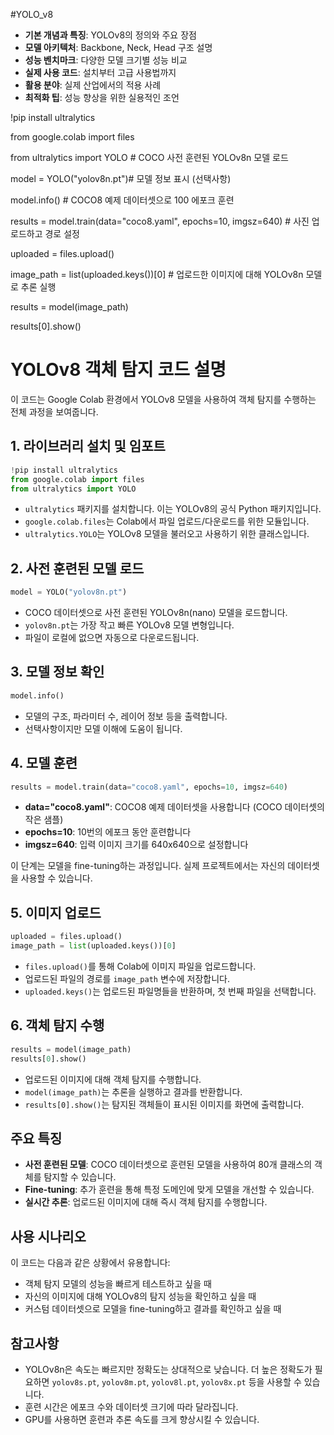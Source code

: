 #YOLO_v8
- **기본 개념과 특징**: YOLOv8의 정의와 주요 장점
- **모델 아키텍처**: Backbone, Neck, Head 구조 설명
- **성능 벤치마크**: 다양한 모델 크기별 성능 비교
- **실제 사용 코드**: 설치부터 고급 사용법까지
- **활용 분야**: 실제 산업에서의 적용 사례
- **최적화 팁**: 성능 향상을 위한 실용적인 조언

!pip install ultralytics 

from google.colab import files

from ultralytics import YOLO # COCO 사전 훈련된 YOLOv8n 모델 로드

model = YOLO("yolov8n.pt")# 모델 정보 표시 (선택사항)

model.info() # COCO8 예제 데이터셋으로 100 에포크 훈련

results = model.train(data="coco8.yaml", epochs=10, imgsz=640) # 사진 업로드하고 경로 설정

uploaded = files.upload()

image_path = list(uploaded.keys())[0] # 업로드한 이미지에 대해 YOLOv8n 모델로 추론 실행

results = model(image_path)

results[0].show()

# YOLOv8 객체 탐지 코드 설명

이 코드는 Google Colab 환경에서 YOLOv8 모델을 사용하여 객체 탐지를 수행하는 전체 과정을 보여줍니다.

## 1. 라이브러리 설치 및 임포트

```python
!pip install ultralytics
from google.colab import files
from ultralytics import YOLO
```

- `ultralytics` 패키지를 설치합니다. 이는 YOLOv8의 공식 Python 패키지입니다.
- `google.colab.files`는 Colab에서 파일 업로드/다운로드를 위한 모듈입니다.
- `ultralytics.YOLO`는 YOLOv8 모델을 불러오고 사용하기 위한 클래스입니다.

## 2. 사전 훈련된 모델 로드

```python
model = YOLO("yolov8n.pt")
```

- COCO 데이터셋으로 사전 훈련된 YOLOv8n(nano) 모델을 로드합니다.
- `yolov8n.pt`는 가장 작고 빠른 YOLOv8 모델 변형입니다.
- 파일이 로컬에 없으면 자동으로 다운로드됩니다.

## 3. 모델 정보 확인

```python
model.info()
```

- 모델의 구조, 파라미터 수, 레이어 정보 등을 출력합니다.
- 선택사항이지만 모델 이해에 도움이 됩니다.

## 4. 모델 훈련

```python
results = model.train(data="coco8.yaml", epochs=10, imgsz=640)
```

- **data="coco8.yaml"**: COCO8 예제 데이터셋을 사용합니다 (COCO 데이터셋의 작은 샘플)
- **epochs=10**: 10번의 에포크 동안 훈련합니다
- **imgsz=640**: 입력 이미지 크기를 640x640으로 설정합니다

이 단계는 모델을 fine-tuning하는 과정입니다. 실제 프로젝트에서는 자신의 데이터셋을 사용할 수 있습니다.

## 5. 이미지 업로드

```python
uploaded = files.upload()
image_path = list(uploaded.keys())[0]
```

- `files.upload()`를 통해 Colab에 이미지 파일을 업로드합니다.
- 업로드된 파일의 경로를 `image_path` 변수에 저장합니다.
- `uploaded.keys()`는 업로드된 파일명들을 반환하며, 첫 번째 파일을 선택합니다.

## 6. 객체 탐지 수행

```python
results = model(image_path)
results[0].show()
```

- 업로드된 이미지에 대해 객체 탐지를 수행합니다.
- `model(image_path)`는 추론을 실행하고 결과를 반환합니다.
- `results[0].show()`는 탐지된 객체들이 표시된 이미지를 화면에 출력합니다.

## 주요 특징

- **사전 훈련된 모델**: COCO 데이터셋으로 훈련된 모델을 사용하여 80개 클래스의 객체를 탐지할 수 있습니다.
- **Fine-tuning**: 추가 훈련을 통해 특정 도메인에 맞게 모델을 개선할 수 있습니다.
- **실시간 추론**: 업로드된 이미지에 대해 즉시 객체 탐지를 수행합니다.

## 사용 시나리오

이 코드는 다음과 같은 상황에서 유용합니다:

- 객체 탐지 모델의 성능을 빠르게 테스트하고 싶을 때
- 자신의 이미지에 대해 YOLOv8의 탐지 성능을 확인하고 싶을 때
- 커스텀 데이터셋으로 모델을 fine-tuning하고 결과를 확인하고 싶을 때

## 참고사항

- YOLOv8n은 속도는 빠르지만 정확도는 상대적으로 낮습니다. 더 높은 정확도가 필요하면 `yolov8s.pt`, `yolov8m.pt`, `yolov8l.pt`, `yolov8x.pt` 등을 사용할 수 있습니다.
- 훈련 시간은 에포크 수와 데이터셋 크기에 따라 달라집니다.
- GPU를 사용하면 훈련과 추론 속도를 크게 향상시킬 수 있습니다.
